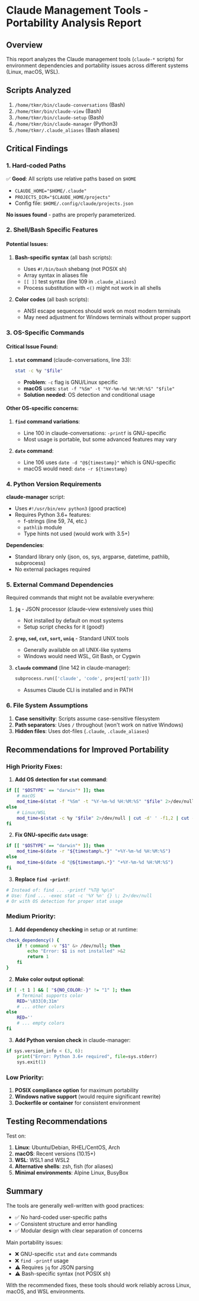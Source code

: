 # Claude Management Tools - Portability Analysis Report

## Overview
This report analyzes the Claude management tools (`claude-*` scripts) for environment dependencies and portability issues across different systems (Linux, macOS, WSL).

## Scripts Analyzed
1. `/home/tkmr/bin/claude-conversations` (Bash)
2. `/home/tkmr/bin/claude-view` (Bash)
3. `/home/tkmr/bin/claude-setup` (Bash)
4. `/home/tkmr/bin/claude-manager` (Python3)
5. `/home/tkmr/.claude_aliases` (Bash aliases)

## Critical Findings

### 1. Hard-coded Paths
✅ **Good**: All scripts use relative paths based on `$HOME`
- `CLAUDE_HOME="$HOME/.claude"`
- `PROJECTS_DIR="$CLAUDE_HOME/projects"`
- Config file: `$HOME/.config/claude/projects.json`

**No issues found** - paths are properly parameterized.

### 2. Shell/Bash Specific Features

#### Potential Issues:
1. **Bash-specific syntax** (all bash scripts):
   - Uses `#!/bin/bash` shebang (not POSIX sh)
   - Array syntax in aliases file
   - `[[ ]]` test syntax (line 109 in `.claude_aliases`)
   - Process substitution with `<()` might not work in all shells

2. **Color codes** (all bash scripts):
   - ANSI escape sequences should work on most modern terminals
   - May need adjustment for Windows terminals without proper support

### 3. OS-Specific Commands

#### Critical Issue Found:
1. **`stat` command** (claude-conversations, line 33):
   ```bash
   stat -c %y "$file"
   ```
   - **Problem**: `-c` flag is GNU/Linux specific
   - **macOS** uses: `stat -f "%Sm" -t "%Y-%m-%d %H:%M:%S" "$file"`
   - **Solution needed**: OS detection and conditional usage

#### Other OS-specific concerns:
1. **`find` command variations**:
   - Line 100 in claude-conversations: `-printf` is GNU-specific
   - Most usage is portable, but some advanced features may vary

2. **`date` command**:
   - Line 106 uses `date -d "@${timestamp}"` which is GNU-specific
   - macOS would need: `date -r ${timestamp}`

### 4. Python Version Requirements

**claude-manager** script:
- Uses `#!/usr/bin/env python3` (good practice)
- Requires Python 3.6+ features:
  - f-strings (line 59, 74, etc.)
  - `pathlib` module
  - Type hints not used (would work with 3.5+)

**Dependencies**:
- Standard library only (json, os, sys, argparse, datetime, pathlib, subprocess)
- No external packages required

### 5. External Command Dependencies

Required commands that might not be available everywhere:
1. **`jq`** - JSON processor (claude-view extensively uses this)
   - Not installed by default on most systems
   - Setup script checks for it (good!)

2. **`grep`, `sed`, `cut`, `sort`, `uniq`** - Standard UNIX tools
   - Generally available on all UNIX-like systems
   - Windows would need WSL, Git Bash, or Cygwin

3. **`claude` command** (line 142 in claude-manager):
   ```python
   subprocess.run(['claude', 'code', project['path']])
   ```
   - Assumes Claude CLI is installed and in PATH

### 6. File System Assumptions

1. **Case sensitivity**: Scripts assume case-sensitive filesystem
2. **Path separators**: Uses `/` throughout (won't work on native Windows)
3. **Hidden files**: Uses dot-files (`.claude`, `.claude_aliases`)

## Recommendations for Improved Portability

### High Priority Fixes:

1. **Add OS detection for `stat` command**:
```bash
if [[ "$OSTYPE" == "darwin"* ]]; then
    # macOS
    mod_time=$(stat -f "%Sm" -t "%Y-%m-%d %H:%M:%S" "$file" 2>/dev/null)
else
    # Linux/WSL
    mod_time=$(stat -c %y "$file" 2>/dev/null | cut -d' ' -f1,2 | cut -d'.' -f1)
fi
```

2. **Fix GNU-specific `date` usage**:
```bash
if [[ "$OSTYPE" == "darwin"* ]]; then
    mod_time=$(date -r "${timestamp%.*}" "+%Y-%m-%d %H:%M:%S")
else
    mod_time=$(date -d "@${timestamp%.*}" "+%Y-%m-%d %H:%M:%S")
fi
```

3. **Replace `find -printf`**:
```bash
# Instead of: find ... -printf "%T@ %p\n"
# Use: find ... -exec stat -c '%Y %n' {} \; 2>/dev/null
# Or with OS detection for proper stat usage
```

### Medium Priority:

1. **Add dependency checking** in setup or at runtime:
```bash
check_dependency() {
    if ! command -v "$1" &> /dev/null; then
        echo "Error: $1 is not installed" >&2
        return 1
    fi
}
```

2. **Make color output optional**:
```bash
if [ -t 1 ] && [ "${NO_COLOR:-}" != "1" ]; then
    # Terminal supports color
    RED='\033[0;31m'
    # ... other colors
else
    RED=''
    # ... empty colors
fi
```

3. **Add Python version check** in claude-manager:
```python
if sys.version_info < (3, 6):
    print("Error: Python 3.6+ required", file=sys.stderr)
    sys.exit(1)
```

### Low Priority:

1. **POSIX compliance option** for maximum portability
2. **Windows native support** (would require significant rewrite)
3. **Dockerfile or container** for consistent environment

## Testing Recommendations

Test on:
1. **Linux**: Ubuntu/Debian, RHEL/CentOS, Arch
2. **macOS**: Recent versions (10.15+)
3. **WSL**: WSL1 and WSL2
4. **Alternative shells**: zsh, fish (for aliases)
5. **Minimal environments**: Alpine Linux, BusyBox

## Summary

The tools are generally well-written with good practices:
- ✅ No hard-coded user-specific paths
- ✅ Consistent structure and error handling
- ✅ Modular design with clear separation of concerns

Main portability issues:
- ❌ GNU-specific `stat` and `date` commands
- ❌ `find -printf` usage
- ⚠️ Requires `jq` for JSON parsing
- ⚠️ Bash-specific syntax (not POSIX sh)

With the recommended fixes, these tools should work reliably across Linux, macOS, and WSL environments.